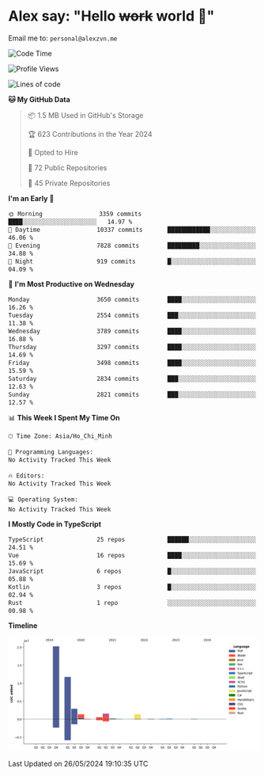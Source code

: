 # Alex say: "Hello ~~work~~ world 🐾"
Email me to: `personal@alexzvn.me`

<!--START_SECTION:waka-->
![Code Time](http://img.shields.io/badge/Code%20Time-1%2C066%20hrs%2055%20mins-blue)

![Profile Views](http://img.shields.io/badge/Profile%20Views-0-blue)

![Lines of code](https://img.shields.io/badge/From%20Hello%20World%20I%27ve%20Written-40.4%20million%20lines%20of%20code-blue)

**🐱 My GitHub Data** 

> 📦 1.5 MB Used in GitHub's Storage 
 > 
> 🏆 623 Contributions in the Year 2024
 > 
> 💼 Opted to Hire
 > 
> 📜 72 Public Repositories 
 > 
> 🔑 45 Private Repositories 
 > 
**I'm an Early 🐤** 

```text
🌞 Morning                3359 commits        ████░░░░░░░░░░░░░░░░░░░░░   14.97 % 
🌆 Daytime                10337 commits       ████████████░░░░░░░░░░░░░   46.06 % 
🌃 Evening                7828 commits        █████████░░░░░░░░░░░░░░░░   34.88 % 
🌙 Night                  919 commits         █░░░░░░░░░░░░░░░░░░░░░░░░   04.09 % 
```
📅 **I'm Most Productive on Wednesday** 

```text
Monday                   3650 commits        ████░░░░░░░░░░░░░░░░░░░░░   16.26 % 
Tuesday                  2554 commits        ███░░░░░░░░░░░░░░░░░░░░░░   11.38 % 
Wednesday                3789 commits        ████░░░░░░░░░░░░░░░░░░░░░   16.88 % 
Thursday                 3297 commits        ████░░░░░░░░░░░░░░░░░░░░░   14.69 % 
Friday                   3498 commits        ████░░░░░░░░░░░░░░░░░░░░░   15.59 % 
Saturday                 2834 commits        ███░░░░░░░░░░░░░░░░░░░░░░   12.63 % 
Sunday                   2821 commits        ███░░░░░░░░░░░░░░░░░░░░░░   12.57 % 
```


📊 **This Week I Spent My Time On** 

```text
🕑︎ Time Zone: Asia/Ho_Chi_Minh

💬 Programming Languages: 
No Activity Tracked This Week

🔥 Editors: 
No Activity Tracked This Week

💻 Operating System: 
No Activity Tracked This Week
```

**I Mostly Code in TypeScript** 

```text
TypeScript               25 repos            ██████░░░░░░░░░░░░░░░░░░░   24.51 % 
Vue                      16 repos            ████░░░░░░░░░░░░░░░░░░░░░   15.69 % 
JavaScript               6 repos             █░░░░░░░░░░░░░░░░░░░░░░░░   05.88 % 
Kotlin                   3 repos             █░░░░░░░░░░░░░░░░░░░░░░░░   02.94 % 
Rust                     1 repo              ░░░░░░░░░░░░░░░░░░░░░░░░░   00.98 % 
```



**Timeline**

![Lines of Code chart](https://raw.githubusercontent.com/alexzvn/alexzvn/main/assets/bar_graph.png)


 Last Updated on 26/05/2024 19:10:35 UTC
<!--END_SECTION:waka-->
